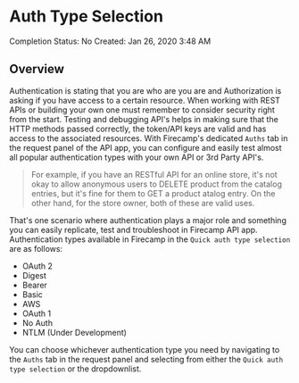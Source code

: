 # Auth Type Selection

Completion Status: No
Created: Jan 26, 2020 3:48 AM

## Overview

Authentication is stating that you are who are you are and Authorization is asking if you have access to a certain resource. When working with REST APIs or building your own one must remember to consider security right from the start. Testing and debugging API's helps in making sure that the HTTP methods passed correctly, the token/API keys are valid and has access to the associated resources. With Firecamp's dedicated `Auths` tab in the request panel of the API app, you can configure and easily test almost all popular authentication types with your own API or 3rd Party API's.

> For example, if you have an RESTful API for an online store, it's not okay to allow anonymous users to DELETE product from the catalog entries, but it's fine for them to GET a product atalog entry. On the other hand, for the store owner, both of these are valid uses.

That's one scenario where authentication plays a major role and something you can easily replicate, test and troubleshoot in Firecamp API app. Authentication types available in Firecamp in the `Quick auth type selection` are as follows:

- OAuth 2
- Digest
- Bearer
- Basic
- AWS
- OAuth 1
- No Auth
- NTLM (Under Development)

You can choose whichever authentication type you need by navigating to the `Auths` tab in the request panel and selecting from either the `Quick auth type selection` or the dropdownlist.
